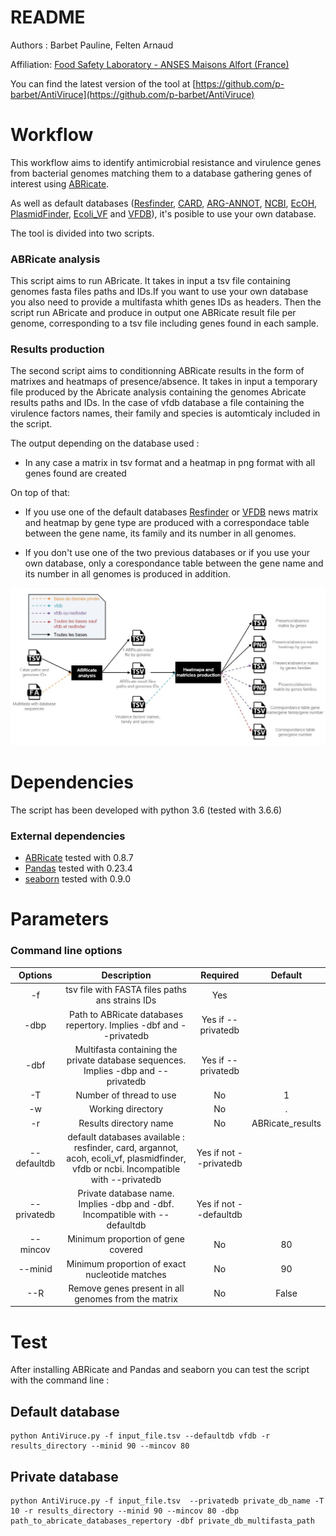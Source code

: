 README
======

Authors : Barbet Pauline, Felten Arnaud

Affiliation: [Food Safety Laboratory - ANSES Maisons Alfort (France)](https://www.anses.fr/en/content/laboratory-food-safety-maisons-alfort-and-boulogne-sur-mer)

You can find the latest version of the tool at [https://github.com/p-barbet/AntiViruce](https://github.com/p-barbet/AntiViruce)


Workflow
========

This workflow aims to identify antimicrobial resistance and virulence genes from bacterial genomes matching them to a database gathering genes of interest using [ABRicate](https://github.com/tseemann/abricate).

As well as default databases ([Resfinder](https://cge.cbs.dtu.dk/services/ResFinder/), [CARD](https://card.mcmaster.ca/), [ARG-ANNOT](http://backup.mediterranee-infection.com/article.php?laref=282&titre=arg-annot), [NCBI](https://www.ncbi.nlm.nih.gov/bioproject/PRJNA313047), [EcOH](https://github.com/katholt/srst2/tree/master/data), [PlasmidFinder](https://cge.cbs.dtu.dk/services/PlasmidFinder/), [Ecoli_VF](https://github.com/phac-nml/ecoli_vf) and [VFDB](http://www.mgc.ac.cn/VFs/)), it's posible to use your own database.

The tool is divided into two scripts.


### ABRicate analysis

This script aims to run ABricate. It takes in input a tsv file containing genomes fasta files paths and IDs.If you want to use your own database you also need to provide a multifasta whith genes IDs as headers. Then the script run ABricate and produce in output one ABRicate result file per genome, corresponding to a tsv file including genes found in each sample.

### Results production

The second script aims to conditionning ABRicate results in the form of matrixes and heatmaps of presence/absence. It takes in input a temporary file produced by the Abricate analysis containing the genomes Abricate results paths and IDs. In the case of vfdb database a file containing the virulence factors names, their family and species is automticaly included in the script.

The output depending on the database used :

* In any case a matrix in tsv format and a heatmap in png format with all genes found are created


On top of that:

* If you use one of the default databases [Resfinder](https://cge.cbs.dtu.dk/services/ResFinder/) or [VFDB](http://www.mgc.ac.cn/VFs/) news matrix and heatmap by gene type are produced with a correspondace table between the gene name, its family and its number in all genomes.

* If you don't use one of the two previous databases or if you use your own database, only a corespondance table between the gene name and its number in all genomes is produced in addition.

![](Workflow.JPG?raw=true "script workflow")


Dependencies
============

The script has been developed with python 3.6 (tested with 3.6.6)

### External dependencies

* [ABRicate](https://github.com/tseemann/abricate) tested with 0.8.7
* [Pandas](https://pandas.pydata.org/) tested with 0.23.4
* [seaborn](https://seaborn.pydata.org/installing.html) tested with 0.9.0


Parameters
==========

### Command line options


|   Options   |                                                              Description                                                              |        Required        |      Default     |
|:-----------:|:-------------------------------------------------------------------------------------------------------------------------------------:|:----------------------:|:----------------:|
|      -f     |                                            tsv file with FASTA files paths ans strains IDs                                            |           Yes          |                  |
|     -dbp    |                                   Path to ABRicate databases repertory. Implies -dbf and --privatedb                                  |   Yes if --privatedb   |                  |
|     -dbf    |                           Multifasta containing the private database sequences. Implies -dbp and --privatedb                          |   Yes if --privatedb   |                  |
|      -T     |                                                        Number of thread to use                                                        |           No           |         1        |
|      -w     |                                                           Working directory                                                           |           No           |         .        |
|      -r     |                                                         Results directory name                                                        |           No           | ABRicate_results |
| --defaultdb |  default databases available : resfinder, card, argannot, acoh, ecoli_vf, plasmidfinder, vfdb or ncbi. Incompatible with --privatedb  | Yes if not --privatedb |                  |
| --privatedb |                              Private database name. Implies -dbp and -dbf. Incompatible with --defaultdb                              | Yes if not --defaultdb |                  |
|   --mincov  |                                                   Minimum proportion of gene covered                                                  |           No           |        80        |
|   --minid   |                                             Minimum proportion of exact nucleotide matches                                            |           No           |        90        |
|     --R     |                                          Remove genes present in all genomes from the matrix                                          |           No           |       False      |

Test 
====

After installing ABRicate and Pandas and seaborn you can test the script with the command line :

## Default database

	python AntiViruce.py -f input_file.tsv --defaultdb vfdb -r results_directory --minid 90 --mincov 80

## Private database

	python AntiViruce.py -f input_file.tsv  --privatedb private_db_name -T 10 -r results_directory --minid 90 --mincov 80 -dbp path_to_abricate_databases_repertory -dbf private_db_multifasta_path







